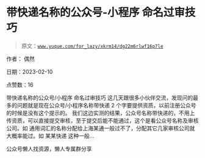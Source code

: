 # 带快递名称的公众号-小程序 命名过审技巧

> 原文：[`www.yuque.com/for_lazy/xkrm14/dg22m6rlwf16p7le`](https://www.yuque.com/for_lazy/xkrm14/dg22m6rlwf16p7le)



作者： 偶然



日期：2023-02-10



点赞数：16



带快递名称的公众号/小程序 命名过审技巧 这几天跟很多小伙伴交流，发现问的最多的问题就是现在公众号/小程序名称带快递 2 个字要提供资质，以前注册公众号的时候是没有这个提示的。 我们这边实测的结果，公众号名称带快递的，不用上传资质，可以直接提交审核，至于提交后能不能通过，这个是看公众号名称及审核公司。如 通用词汇的名称分配给上海某通一般过不了，分配其它几家审核公司就大概率能过。如 某某快递 这种一般...



公众号懒人找资源，懒人专属群分享

